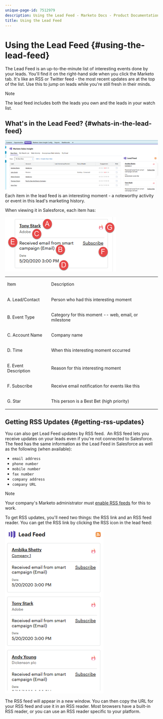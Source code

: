 ```yaml
---
unique-page-id: 7512979
description: Using the Lead Feed - Marketo Docs - Product Documentation
title: Using the Lead Feed
---
```


# Using the Lead Feed {#using-the-lead-feed}

The Lead Feed is an up-to-the-minute list of interesting events done by your leads. You'll find it on the right-hand side when you click the Marketo tab.&nbsp;It's like an RSS or Twitter feed - the most recent updates are at the top of the list. Use this to jump on leads while you're still fresh in their minds.

>[!NOTE]
>
>The lead feed includes both the leads you own and the leads in your watch list.

## What's in the Lead Feed? {#whats-in-the-lead-feed}

![](assets/one.png)   
Each item in the lead feed is an interesting moment - a noteworthy activity or event in this lead's marketing history.

When viewing it in Salesforce, each item has:

![](assets/two.png)

<table> 
 <colgroup> 
  <col> 
  <col> 
 </colgroup> 
 <tbody> 
  <tr> 
   <td><p>Item</p></td> 
   <td><p>Description</p></td> 
  </tr> 
  <tr> 
   <td><p>A. Lead/Contact</p></td> 
   <td><p>Person who had this interesting moment</p></td> 
  </tr> 
  <tr> 
   <td><p>B. Event Type</p></td> 
   <td><p>Category for this moment -- web, email, or milestone</p></td> 
  </tr> 
  <tr> 
   <td><p>C. Account Name</p></td> 
   <td><p>Company name</p></td> 
  </tr> 
  <tr> 
   <td><p>D. Time</p></td> 
   <td><p>When this interesting moment occurred</p></td> 
  </tr> 
  <tr> 
   <td><p>E. Event Description</p></td> 
   <td><p>Reason for this interesting moment</p></td> 
  </tr> 
  <tr> 
   <td><p>F. Subscribe</p></td> 
   <td><p>Receive email notification for events like this</p></td> 
  </tr> 
  <tr> 
   <td><p>G. Star</p></td> 
   <td><p>This person is a Best Bet (high priority)</p></td> 
  </tr> 
 </tbody> 
</table>

## Getting RSS Updates {#getting-rss-updates}

You can also get Lead Feed updates by RSS feed.&nbsp; An RSS feed lets you receive updates on your leads even if you're not connected to Salesforce. The feed has the same information as the Lead Feed in Salesforce as well as the following (when available):

* `email address`
* `phone number`
* `mobile number`
* `fax number`
* `company address`
* `company URL`

>[!NOTE]
>
>Your company's Marketo administrator must [enable RSS feeds](../../../../../product-docs/marketo-sales-insight/msi-for-salesforce/features/msi-configuration-tab/enable-rss-for-sales-insight.md) for this to work.

To get RSS updates, you'll need two things: the RSS link and an RSS feed reader. You can get the RSS link by clicking the RSS icon in the lead feed:   ![](assets/three.png)

The RSS feed will appear in a new window.&nbsp;You can then copy the URL for your RSS feed and use it in an RSS reader.&nbsp;Most browsers have a built-in RSS reader, or you can use an RSS reader specific to your platform.
